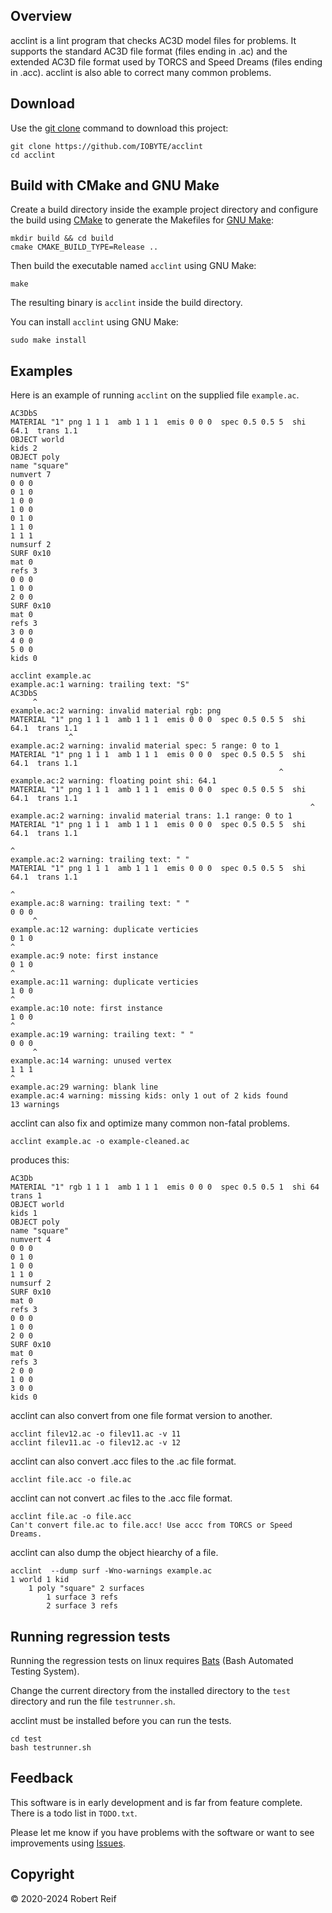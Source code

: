 Overview
--------

acclint is a lint program that checks AC3D model files for problems.  It supports
the standard AC3D file format (files ending in .ac) and the extended AC3D file
format used by TORCS and Speed Dreams (files ending in .acc).  acclint is also
able to correct many common problems.

Download
--------

Use the [git clone](https://git-scm.com/docs/git-clone) command to download this
project:

```
git clone https://github.com/IOBYTE/acclint
cd acclint
```

Build with CMake and GNU Make
-----------------------------

Create a build directory inside the example project directory and configure the
build using [CMake](https://cmake.org) to generate the Makefiles for
[GNU Make](https://www.gnu.org/software/make/):
```
mkdir build && cd build
cmake CMAKE_BUILD_TYPE=Release ..
```

Then build the executable named ```acclint``` using GNU Make:
```
make
```

The resulting binary is ```acclint``` inside the build directory.

You can install ```acclint``` using GNU Make:
```
sudo make install
```

Examples
-------

Here is an example of running ```acclint``` on the supplied file ```example.ac```.

```
AC3DbS
MATERIAL "1" png 1 1 1  amb 1 1 1  emis 0 0 0  spec 0.5 0.5 5  shi 64.1  trans 1.1
OBJECT world
kids 2
OBJECT poly
name "square"
numvert 7
0 0 0
0 1 0
1 0 0
1 0 0
0 1 0
1 1 0
1 1 1
numsurf 2
SURF 0x10
mat 0
refs 3
0 0 0
1 0 0
2 0 0
SURF 0x10
mat 0
refs 3
3 0 0
4 0 0
5 0 0
kids 0
```

```
acclint example.ac
example.ac:1 warning: trailing text: "S"
AC3DbS
     ^
example.ac:2 warning: invalid material rgb: png
MATERIAL "1" png 1 1 1  amb 1 1 1  emis 0 0 0  spec 0.5 0.5 5  shi 64.1  trans 1.1 
             ^
example.ac:2 warning: invalid material spec: 5 range: 0 to 1
MATERIAL "1" png 1 1 1  amb 1 1 1  emis 0 0 0  spec 0.5 0.5 5  shi 64.1  trans 1.1 
                                                            ^
example.ac:2 warning: floating point shi: 64.1
MATERIAL "1" png 1 1 1  amb 1 1 1  emis 0 0 0  spec 0.5 0.5 5  shi 64.1  trans 1.1 
                                                                   ^
example.ac:2 warning: invalid material trans: 1.1 range: 0 to 1
MATERIAL "1" png 1 1 1  amb 1 1 1  emis 0 0 0  spec 0.5 0.5 5  shi 64.1  trans 1.1 
                                                                               ^
example.ac:2 warning: trailing text: " "
MATERIAL "1" png 1 1 1  amb 1 1 1  emis 0 0 0  spec 0.5 0.5 5  shi 64.1  trans 1.1 
                                                                                  ^
example.ac:8 warning: trailing text: " "
0 0 0 
     ^
example.ac:12 warning: duplicate verticies
0 1 0
^
example.ac:9 note: first instance
0 1 0
^
example.ac:11 warning: duplicate verticies
1 0 0
^
example.ac:10 note: first instance
1 0 0
^
example.ac:19 warning: trailing text: " "
0 0 0 
     ^
example.ac:14 warning: unused vertex
1 1 1
^
example.ac:29 warning: blank line
example.ac:4 warning: missing kids: only 1 out of 2 kids found
13 warnings
```

acclint can also fix and optimize many common non-fatal problems.

```
acclint example.ac -o example-cleaned.ac
```
produces this:
```
AC3Db
MATERIAL "1" rgb 1 1 1  amb 1 1 1  emis 0 0 0  spec 0.5 0.5 1  shi 64  trans 1
OBJECT world
kids 1
OBJECT poly
name "square"
numvert 4
0 0 0
0 1 0
1 0 0
1 1 0
numsurf 2
SURF 0x10
mat 0
refs 3
0 0 0
1 0 0
2 0 0
SURF 0x10
mat 0
refs 3
2 0 0
1 0 0
3 0 0
kids 0
```
acclint can also convert from one file format version to another.
```
acclint filev12.ac -o filev11.ac -v 11
acclint filev11.ac -o filev12.ac -v 12
```
acclint can also convert .acc files to the .ac file format.
```
acclint file.acc -o file.ac
```
acclint can not convert .ac files to the .acc file format.
```
acclint file.ac -o file.acc
Can't convert file.ac to file.acc! Use accc from TORCS or Speed Dreams.
```
acclint can also dump the object hiearchy of a file.
```
acclint  --dump surf -Wno-warnings example.ac
1 world 1 kid
    1 poly "square" 2 surfaces
        1 surface 3 refs
        2 surface 3 refs
```
Running regression tests
--------

Running the regression tests on linux requires [Bats](https://github.com/bats-core/bats-core) (Bash Automated Testing System).

Change the current directory from the installed directory to the ```test``` directory and run the file ```testrunner.sh```.

acclint must be installed before you can run the tests.

```
cd test
bash testrunner.sh
```

Feedback
--------

This software is in early development and is far from feature complete. There is a todo list in ```TODO.txt```.

Please let me know if you have problems with the software or want to see improvements using [Issues](https://github.com/IOBYTE/acclint/issues).

Copyright
--------

© 2020-2024 Robert Reif

